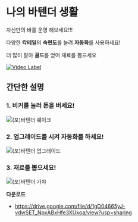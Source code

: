 # 나의 바텐더 생활

자신만의 바를 운영 해보세요!!!

다양한 <b>칵테일</b>의 <b>숙련도</b>를 늘려 <b>자동화</b>를 사용하세요!

더 많이 팔아 <b>골드</b>를 얻어 재료를 뽑으세요

[![Video Label](http://img.youtube.com/vi/GNlec7o6iUE/0.jpg)](https://youtu.be/GNlec7o6iUE?t=0s)

## 간단한 설명
  ### 1. 비커를 눌러 돈을 버세요!

![(포)바텐더 쉐이크](https://user-images.githubusercontent.com/77655332/224470579-fadac777-e6e5-4d86-8630-20bd30a29faf.gif)
  
  ### 2. 업그레이드를 시켜 자동화를 하세요!
  
  
 ![(포)바텐더 업그레이드](https://user-images.githubusercontent.com/77655332/224470756-997d26ca-2307-4072-89cd-0789db267dc0.gif)
 
   ### 3. 재료를 뽑으세요!
   
   ![(포)바텐더 가챠](https://user-images.githubusercontent.com/77655332/224470770-952abb25-db32-4d65-bc12-eb734997f12a.gif)
   

   <b>다운로드</b>
   - https://drive.google.com/file/d/1gD04665yJ-vdwSET_NpxABxHfe3XUkoa/view?usp=sharing
  
